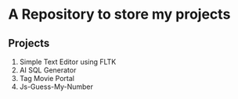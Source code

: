 # A Repository to store my projects
## Projects

1. Simple Text Editor using FLTK
2. AI SQL Generator
3. Tag Movie Portal
4. Js-Guess-My-Number
